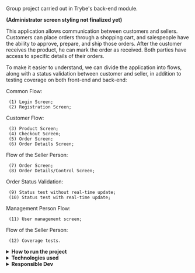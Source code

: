 Group project carried out in Trybe's back-end module.

**(Administrator screen styling not finalized yet)**

This application allows communication between customers and sellers. Customers can place orders through a shopping cart, and salespeople have the ability to approve, prepare, and ship those orders. After the customer receives the product, he can mark the order as received. Both parties have access to specific details of their orders.

To make it easier to understand, we can divide the application into flows, along with a status validation between customer and seller, in addition to testing coverage on both front-end and back-end:

Common Flow:

     (1) Login Screen;
     (2) Registration Screen;

Customer Flow:

     (3) Product Screen;
     (4) Checkout Screen;
     (5) Order Screen;
     (6) Order Details Screen;

Flow of the Seller Person:

     (7) Order Screen;
     (8) Order Details/Control Screen;

Order Status Validation:

     (9) Status test without real-time update;
     (10) Status test with real-time update;

Management Person Flow:

     (11) User management screen;

Flow of the Seller Person:

     (12) Coverage tests.

<details>
   <summary><strong>How to run the project</strong></summary>
    
- `npm install` in the root of the project, inside back-end/ and front-end/;
- `docker compose up -d` in the root of the project;
- `npm run db:reset` in the root of the project;
- `localhost:3000` in the browser;
 
</details>

<details>
   <summary><strong>Technologies used</strong></summary>
  
- `Node.js`
- `Express`
- `React`
- `Context API`
- `Sequel`
- `MySql`
- `MSC Architecture`

</details>

<details>
   <summary><strong>Responsible Dev</strong></summary>
  
- [@victorftw](https://github.com/victorftw)
- [@titi0001](https://github.com/titi0001)
- [@tiagohasse](https://github.com/tiagohasse)
- [@Gustavo-Aquino-1](https://github.com/Gustavo-Aquino-1)

</details>
